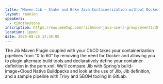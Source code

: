 ```yaml
---
title: "Maven Jib — Shake and Bake Java Containerization without Docker"
layout: reunion
speakers:
  - timothystone
inscription: https://www.meetup.com/richmond-java-users-group/events/309984919/?utm_medium=referral&utm_campaign=share-btn_savedevents_share_modal&utm_source=link
location: ippon
date: 2025-08-26 17:30:00
---
```


The Jib Maven Plugin coupled with your CI/CD takes your containerization pipelines from "0 to 60" by removing the need for Docker and allowing you to plugin alternate build tools and declaratively define your container definition in the pom.xml. We'll compare Jib with Spring's build-image+Cloud Native Buildpacks and look at the use of Jib, Jib definition, and a sample pipeline with Trivy and SBOM tooling in GitLab.